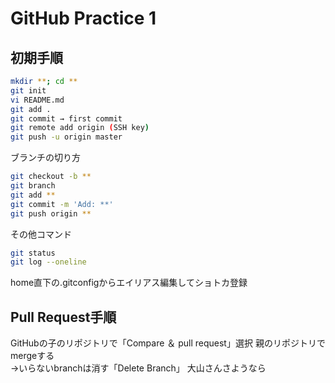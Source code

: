 # GitHub Practice 1
## 初期手順
```bash
mkdir **; cd **
git init
vi README.md
git add .
git commit → first commit
git remote add origin (SSH key)
git push -u origin master
```

ブランチの切り方
```bash
git checkout -b **
git branch
git add **
git commit -m 'Add: **'
git push origin **
```

その他コマンド
```bash
git status
git log --oneline
```
home直下の.gitconfigからエイリアス編集してショトカ登録

## Pull Request手順
GitHubの子のリポジトリで「Compare ＆ pull request」選択
親のリポジトリでmergeする  
→いらないbranchは消す「Delete Branch」
大山さんさようなら
